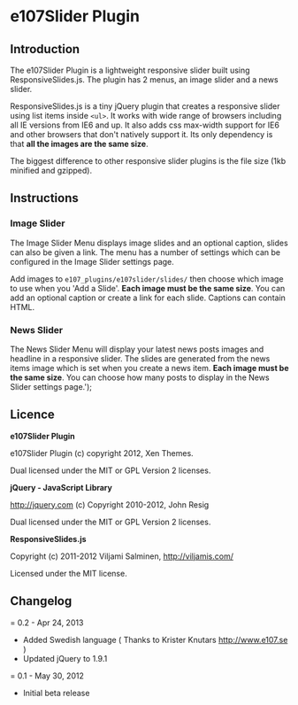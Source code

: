 # e107Slider Plugin

## Introduction

The e107Slider Plugin is a lightweight responsive slider built using ResponsiveSlides.js. The plugin has 2 menus, an image slider and a news slider.

ResponsiveSlides.js is a tiny jQuery plugin that creates a responsive slider using list items inside `<ul>`. It works with wide range of browsers including all IE versions from IE6 and up. It also adds css max-width support for IE6 and other browsers that don't natively support it. Its only dependency is that **all the images are the same size**.

The biggest difference to other responsive slider plugins is the file size (1kb minified and gzipped).

## Instructions

### Image Slider

The Image Slider Menu displays image slides and an optional caption, slides can also be given a link. The menu has a number of settings which can be configured in the Image Slider settings page.

Add images to `e107_plugins/e107slider/slides/` then choose which image to use when you 'Add a Slide'. **Each image must be the same size**. You can add an optional caption or create a link for each slide. Captions can contain HTML.

### News Slider

The News Slider Menu will display your latest news posts images and headline in a responsive slider. The slides are generated from the news items image which is set when you create a news item. **Each image must be the same size**. You can choose how many posts to display in the News Slider settings page.');

## Licence

**e107Slider Plugin**
					
e107Slider Plugin (c) copyright 2012, Xen Themes.

Dual licensed under the MIT or GPL Version 2 licenses.
					
**jQuery - JavaScript Library**

http://jquery.com (c) Copyright 2010-2012, John Resig

Dual licensed under the MIT or GPL Version 2 licenses.
					
**ResponsiveSlides.js**
					
Copyright (c) 2011-2012 Viljami Salminen, http://viljamis.com/
					
Licensed under the MIT license.

## Changelog

= 0.2 - Apr 24, 2013

* Added Swedish language ( Thanks to Krister Knutars http://www.e107.se )
* Updated jQuery to 1.9.1

= 0.1 - May 30, 2012

* Initial beta release